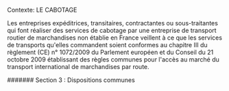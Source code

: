 Contexte: LE CABOTAGE

Les entreprises expéditrices, transitaires, contractantes ou sous-traitantes qui font réaliser des services de cabotage par une entreprise de transport routier de marchandises non établie en France veillent à ce que les services de transports qu'elles commandent soient conformes au chapitre III du règlement (CE) n° 1072/2009 du Parlement européen et du Conseil du 21 octobre 2009 établissant des règles communes pour l'accès au marché du transport international de marchandises par route.

####### Section 3 : Dispositions communes